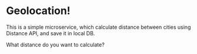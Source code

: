 # Geolocation!

This is a simple microservice, which calculate distance between cities using Distance API, 
and save it in local DB.

What distance do you want to calculate?

